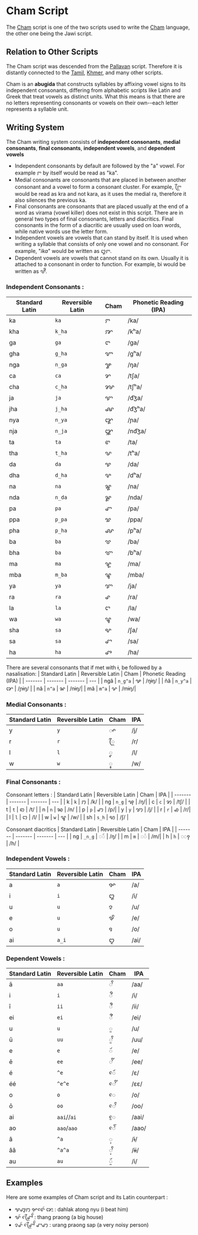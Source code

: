 

# Cham Script

The [Cham](https://en.wikipedia.org/wiki/Cham_script) script is one of the two scripts used to write the [Cham](https://en.wikipedia.org/wiki/Cham_language) language, the other one being the Jawi script.


## Relation to Other Scripts

The Cham script was descended from the [Pallavan](https://en.wikipedia.org/wiki/Pallava_script) script. Therefore it is distantly connected to the [Tamil](https://en.wikipedia.org/wiki/Tamil_script), [Khmer](https://en.wikipedia.org/wiki/Khmer_script), and many other scripts.

Cham is an **abugida** that constructs syllables by affixing vowel signs to its independent consonants, differing from alphabetic scripts like Latin and Greek that treat vowels as distinct units. What this means is that there are no letters representing consonants or vowels on their own--each letter represents a syllable unit. 


## Writing System
The Cham writing system consists of **independent consonants**, **medial consonants**, **final consonants**, **independent vowels**, and **dependent vowels**

* Independent consonants by default are followed by the "a" vowel. For example ꨆ  by itself would be read as "ka".
* Medial consonants are consonants that are placed in between another consonant and a vowel to form a consonant cluster. For example, ꨆꨴ would be read as kra and not kara, as it uses the medial ra, therefore it also silences the previous ka.
* Final consonants are consonants that are placed usually at the end of a word as virama (vowel killer) does not exist in this script. There are in general two types of final consonants, letters and diacritics. Final consonants in the form of a diacritic are usually used on loan words, while native words use the letter form.
* Independent vowels are vowels that can stand by itself. It is used when writing a syllable that consists of only one vowel and no consonant. For example, "*ika*" would be written as ꨁꨆ.
* Dependent vowels are vowels that cannot stand on its own. Usually it is attached to a consonant in order to function. For example, bi would be written as ꨝꨪ.

### Independent Consonants :

| Standard Latin | Reversible Latin    | Cham | Phonetic Reading (IPA) |
| ------- | ------- | ------- | --- |
| ka  | `ka` |   ꨆ      | /ka/ |
| kha  | `k_ha`      | ꨇ      | /kʰa/ |
| ga  | `ga`      | ꨈ      | /ga/ |
| gha  | `g_ha`      | ꨉ      | /gʰa/ |
| nga | `n_ga`     | ꨋ      | /ŋa/|
| ca | `ca`      | ꨌ      | /tʃa/|
| cha | `c_ha`      | ꨍ      | /tʃʰa/|
| ja  | `ja`      | ꨎ      | /d͡ʒa/ |
| jha  | `j_ha`      | ꨏ      | /d͡ʒʰa/ |
| nya  | `n_ya`      | ꨑ      | /ɲa/ |
| nja  | `n_ja`      | ꨒ      | /nd͡ʒa/ |
| ta  | `ta`      | ꨓ      | /ta/ |
| tha  | `t_ha`      | ꨔ      | /tʰa/ |
| da  | `da`      | ꨕ      | /da/ |
| dha  | `d_ha`      | ꨖ      | /dʰa/ |
| na | `na`      | ꨘ      | /na/|
| nda  | `n_da`      | ꨙ      | /nda/ |
| pa | `pa`      | ꨚ      | /pa/|
| ppa | `p_pa`      | ꨛ      | /ppa/|
| pha | `p_ha`      | ꨜ      | /pʰa/|
| ba | `ba`      | ꨝ      | /ba/|
| bha | `ba`      | ꨞ      | /bʰa/|
| ma | `ma`      | ꨠ      | /ma/|
| mba | `m_ba`      | ꨡ      | /mba/|
| ya | `ya`      | ꨢ      | /ja/|
| ra | `ra`      | ꨣ      | /ra/|
| la | `la`      | ꨤ      | /la/|
| wa | `wa`      | ꨥ      | /wa/|
| sha | `sa`      | ꨦ      | /ʃa/|
| sa | `sa`      | ꨧ      | /sa/|
| ha | `ha`      | ꨨ      | /ha/|

There are several consonants that if met with ɨ, be followed by a nasalisation:
| Standard Latin | Reversible Latin    | Cham | Phonetic Reading (IPA) |
| ------- | ------- | ------- | --- |
| ngâ  | `n_g^a` |   ꨊ      | /ŋɨŋ/ |
| ñâ  | `n_y^a`      | ꨐ      | /ɲɨŋ/ |
| nâ | `n^a`     | ꨗ      | /nɨŋ/|
| mâ | `m^a`      | ꨟ      | /mɨŋ/|

### Medial Consonants :

| Standard Latin | Reversible Latin | Cham | IPA |
| ------- | ------- | ------- | --- |
| y       | `y`       | ◌ꨳ      | /j/ |
| r       | `r`      | ◌ꨴ      | /r/|
| l        | `l`       | ◌ꨵ      | /l/ |
| w        | `w`       | ◌ꨶ      | /w/ |

### Final Consonants :
 Consonant letters :
| Standard Latin | Reversible Latin | Cham | IPA |
| ------- | ------- | ------- | --- |
| k       | `k`       | ꩀ      | /k/ |
| ng       | `n_g`      | ꩂ      | /ŋ/|
| c        | `c`       | ꩄ      | /tʃ/ |
| t        | `t`       | ꩅ      | /t/ |
| n       | `n`       | ꩆ      | /n/ |
| p       | `p`      | ꩇ      | /p/|
| y       | `y`       | ꩈ      | /j/ |
| r       | `r`      | ꩉ      | /r/|
| l        | `l`       | ꩊ      | /l/ |
| w        | `w`       | ꨥ      | /w/ |
| sh       | `s_h`       | ꩋ      | /ʃ/ |

Consonant diacritics
| Standard Latin | Reversible Latin | Cham | IPA |
| ------- | ------- | ------- | --- |
| ng       | `_n_g`       | ◌ꩃ      | /ŋ/ |
| m       | `m`      | ◌ꩌ      | /m/|
| h        | `h`       | ◌ꩍ      | /h/ |

### Independent Vowels :

| Standard Latin | Reversible Latin | Cham | IPA |
| ------- | ------- | ------- | --- |
| a       | `a`       | ꨀ      | /a/ |
| i       | `i`      | ꨁ      | /i/|
| u        | `u`       | ꨂ      | /u/ |
| e        | `u`       | ꨃ      | /e/ |
| o        | `u`       | ꨅ      | /o/ |
| ai        | `a_i`       | ꨄ      | /ai/ |

### Dependent Vowels :

| Standard Latin | Reversible Latin | Cham | IPA  |
| ------- | ------- | ------- | ---- |
| ā      | `aa`      |◌ꨩ      | /aa/ |
| i      | `i`       | ◌ꨪ       | /i/  |
| ī      | `ii`      |◌ꨫ      | /ii/ |
| ei      | `ei`      |◌ꨬ      | /ei/ |
| u      | `u`       | ◌ꨭ       | /u/  |
| ū      | `uu`       | ◌ꨭꨩ       | /uu/  |
| e      | `e`      |◌ꨮ      | /e/ |
| ē      | `ee`       | ◌ꨮꨩ       | /ee/  |
| é      | `^e`      |ꨯꨮ      | /ɛ/ |
| éé      | `^e^e`       | ꨯꨮꨩ       | /ɛɛ/  |
| o      | `o`      |ꨯ      | /o/ |
| ō      | `oo`       | ꨯꨩ       | /oo/  |
| ai      | `aai`//`ai`      |ꨰ      | /aai/ |
| ao      | `aao`/`aao`       | ꨯꨱ       | /aao/  |
| â      | `^a`      |◌ꨲ      | /ɨ/ |
| ââ      | `^a^a`       | ◌ꨲꨩ       | /ɨɨ/  |
| au      | `au`      |◌ꨮꨭ      | /i/ |


## Examples

Here are some examples of Cham script and its Latin counterpart :

* ꨕꨨꨵꩀ ꨀꨓꨯꩃ ꨐꨭ  : dahlak atong nyu (i beat him)
* ꨔꩃ ꨚꨴꨯꨱꩃ : thang praong (a big house)
* ꨂꨣꩃ ꨚꨴꨯꨱꩃ ꨧꩇ : urang praong sap (a very noisy person)
